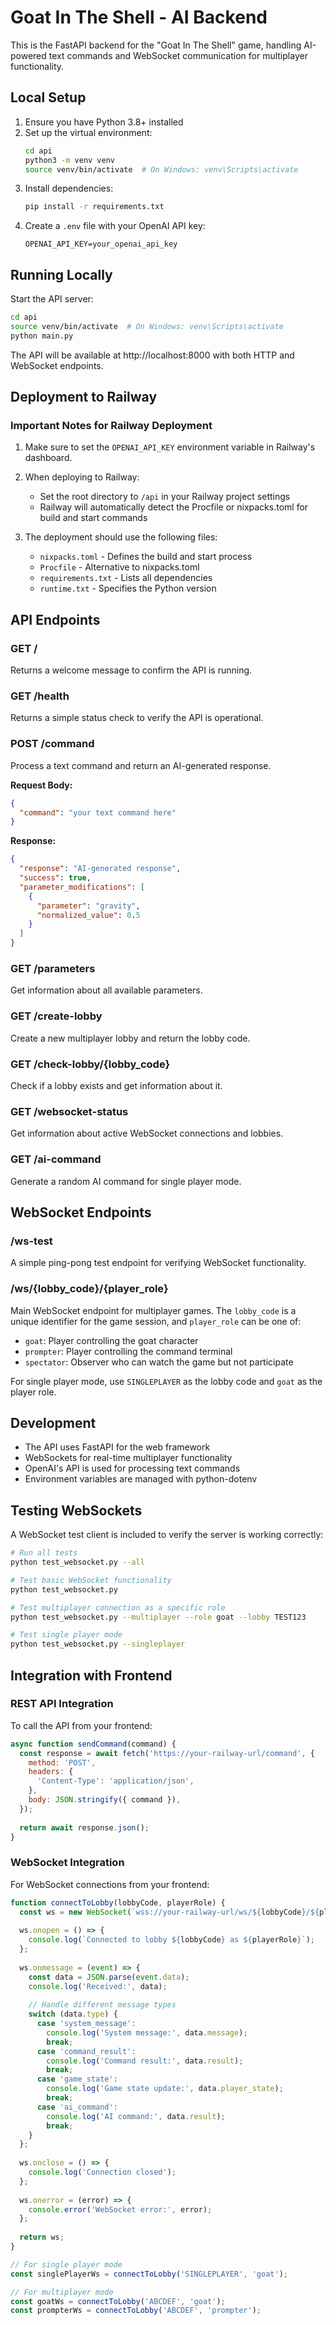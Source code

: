 # Goat In The Shell - AI Backend

This is the FastAPI backend for the "Goat In The Shell" game, handling AI-powered text commands and WebSocket communication for multiplayer functionality.

## Local Setup

1. Ensure you have Python 3.8+ installed
2. Set up the virtual environment:
   ```bash
   cd api
   python3 -m venv venv
   source venv/bin/activate  # On Windows: venv\Scripts\activate
   ```
3. Install dependencies:
   ```bash
   pip install -r requirements.txt
   ```
4. Create a `.env` file with your OpenAI API key:
   ```
   OPENAI_API_KEY=your_openai_api_key
   ```

## Running Locally

Start the API server:

```bash
cd api
source venv/bin/activate  # On Windows: venv\Scripts\activate
python main.py
```

The API will be available at http://localhost:8000 with both HTTP and WebSocket endpoints.

## Deployment to Railway

### Important Notes for Railway Deployment

1. Make sure to set the `OPENAI_API_KEY` environment variable in Railway's dashboard.

2. When deploying to Railway:
   - Set the root directory to `/api` in your Railway project settings
   - Railway will automatically detect the Procfile or nixpacks.toml for build and start commands

3. The deployment should use the following files:
   - `nixpacks.toml` - Defines the build and start process
   - `Procfile` - Alternative to nixpacks.toml
   - `requirements.txt` - Lists all dependencies
   - `runtime.txt` - Specifies the Python version

## API Endpoints

### GET /

Returns a welcome message to confirm the API is running.

### GET /health

Returns a simple status check to verify the API is operational.

### POST /command

Process a text command and return an AI-generated response.

**Request Body:**
```json
{
  "command": "your text command here"
}
```

**Response:**
```json
{
  "response": "AI-generated response",
  "success": true,
  "parameter_modifications": [
    {
      "parameter": "gravity",
      "normalized_value": 0.5
    }
  ]
}
```

### GET /parameters

Get information about all available parameters.

### GET /create-lobby

Create a new multiplayer lobby and return the lobby code.

### GET /check-lobby/{lobby_code}

Check if a lobby exists and get information about it.

### GET /websocket-status

Get information about active WebSocket connections and lobbies.

### GET /ai-command

Generate a random AI command for single player mode.

## WebSocket Endpoints

### /ws-test

A simple ping-pong test endpoint for verifying WebSocket functionality.

### /ws/{lobby_code}/{player_role}

Main WebSocket endpoint for multiplayer games. The `lobby_code` is a unique identifier for the game session, and `player_role` can be one of:
- `goat`: Player controlling the goat character
- `prompter`: Player controlling the command terminal
- `spectator`: Observer who can watch the game but not participate

For single player mode, use `SINGLEPLAYER` as the lobby code and `goat` as the player role.

## Development

- The API uses FastAPI for the web framework
- WebSockets for real-time multiplayer functionality
- OpenAI's API is used for processing text commands
- Environment variables are managed with python-dotenv

## Testing WebSockets

A WebSocket test client is included to verify the server is working correctly:

```bash
# Run all tests
python test_websocket.py --all

# Test basic WebSocket functionality
python test_websocket.py

# Test multiplayer connection as a specific role
python test_websocket.py --multiplayer --role goat --lobby TEST123

# Test single player mode
python test_websocket.py --singleplayer
```

## Integration with Frontend

### REST API Integration

To call the API from your frontend:

```javascript
async function sendCommand(command) {
  const response = await fetch('https://your-railway-url/command', {
    method: 'POST',
    headers: {
      'Content-Type': 'application/json',
    },
    body: JSON.stringify({ command }),
  });
  
  return await response.json();
}
```

### WebSocket Integration

For WebSocket connections from your frontend:

```javascript
function connectToLobby(lobbyCode, playerRole) {
  const ws = new WebSocket(`wss://your-railway-url/ws/${lobbyCode}/${playerRole}`);
  
  ws.onopen = () => {
    console.log(`Connected to lobby ${lobbyCode} as ${playerRole}`);
  };
  
  ws.onmessage = (event) => {
    const data = JSON.parse(event.data);
    console.log('Received:', data);
    
    // Handle different message types
    switch (data.type) {
      case 'system_message':
        console.log('System message:', data.message);
        break;
      case 'command_result':
        console.log('Command result:', data.result);
        break;
      case 'game_state':
        console.log('Game state update:', data.player_state);
        break;
      case 'ai_command':
        console.log('AI command:', data.result);
        break;
    }
  };
  
  ws.onclose = () => {
    console.log('Connection closed');
  };
  
  ws.onerror = (error) => {
    console.error('WebSocket error:', error);
  };
  
  return ws;
}

// For single player mode
const singlePlayerWs = connectToLobby('SINGLEPLAYER', 'goat');

// For multiplayer mode
const goatWs = connectToLobby('ABCDEF', 'goat');
const prompterWs = connectToLobby('ABCDEF', 'prompter');
``` 